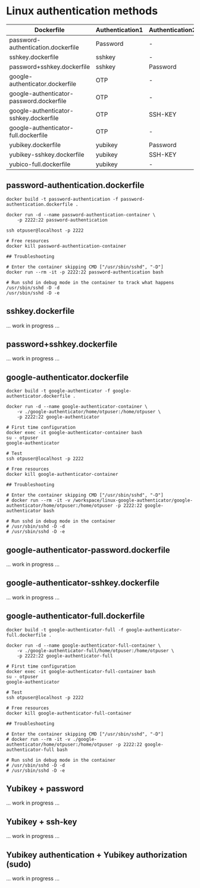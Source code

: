 # Linux authentication methods


Dockerfile                                | Authentication1 | Authentication2 | sudo |
------------------------------------------|-----------------|-----------------|---------------|
password-authentication.dockerfile       | Password             | -               | passwordless             |
sshkey.dockerfile       | sshkey             | -               | -             |
password+sshkey.dockerfile       | sshkey             | Password               | -             |
google-authenticator.dockerfile       | OTP             | -               | passwordless             |
google-authenticator-password.dockerfile  | OTP             | -               | Password      | 
google-authenticator-sshkey.dockerfile    | OTP             | SSH-KEY         | Password      |
google-authenticator-full.dockerfile      | OTP             | -               | OTP           |
yubikey.dockerfile                         | yubikey          | Password        | -             |
yubikey-sshkey.dockerfile                  | yubikey          | SSH-KEY         | -             |
yubico-full.dockerfile                    | yubikey          | -               | yubikey        |

## password-authentication.dockerfile
```
docker build -t password-authentication -f password-authentication.dockerfile .

docker run -d --name password-authentication-container \
    -p 2222:22 password-authentication

ssh otpuser@localhost -p 2222

# Free resources
docker kill password-authentication-container

## Troubleshooting

# Enter the container skipping CMD ["/usr/sbin/sshd", "-D"]
docker run --rm -it -p 2222:22 password-authentication bash

# Run sshd in debug mode in the container to track what happens
/usr/sbin/sshd -D -d
/usr/sbin/sshd -D -e
```

## sshkey.dockerfile
... work in progress ...

## password+sshkey.dockerfile
... work in progress ...

## google-authenticator.dockerfile

```
docker build -t google-authenticator -f google-authenticator.dockerfile .

docker run -d --name google-authenticator-container \
    -v ./google-authenticator/home/otpuser:/home/otpuser \
    -p 2222:22 google-authenticator

# First time configuration
docker exec -it google-authenticator-container bash
su - otpuser
google-authenticator

# Test
ssh otpuser@localhost -p 2222

# Free resources
docker kill google-authenticator-container

## Troubleshooting

# Enter the container skipping CMD ["/usr/sbin/sshd", "-D"]
# docker run --rm -it -v /workspace/linux-google-authenticator/google-authenticator/home/otpuser:/home/otpuser -p 2222:22 google-authenticator bash

# Run sshd in debug mode in the container
# /usr/sbin/sshd -D -d
# /usr/sbin/sshd -D -e
```
## google-authenticator-password.dockerfile
... work in progress ...

## google-authenticator-sshkey.dockerfile
... work in progress ...

## google-authenticator-full.dockerfile

```
docker build -t google-authenticator-full -f google-authenticator-full.dockerfile .

docker run -d --name google-authenticator-full-container \
    -v ./google-authenticator-full/home/otpuser:/home/otpuser \
    -p 2222:22 google-authenticator-full

# First time configuration
docker exec -it google-authenticator-full-container bash
su - otpuser
google-authenticator

# Test
ssh otpuser@localhost -p 2222

# Free resources
docker kill google-authenticator-full-container

## Troubleshooting

# Enter the container skipping CMD ["/usr/sbin/sshd", "-D"]
# docker run --rm -it -v ./google-authenticator/home/otpuser:/home/otpuser -p 2222:22 google-authenticator-full bash

# Run sshd in debug mode in the container
# /usr/sbin/sshd -D -d
# /usr/sbin/sshd -D -e
```

## Yubikey + password
... work in progress ...

## Yubikey + ssh-key
... work in progress ...

## Yubikey authentication +  Yubikey authorization (sudo)
... work in progress ...
